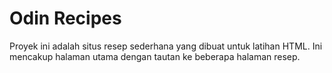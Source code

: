 # Odin Recipes
Proyek ini adalah situs resep sederhana yang dibuat untuk latihan HTML. Ini mencakup halaman utama dengan tautan ke beberapa halaman resep.
